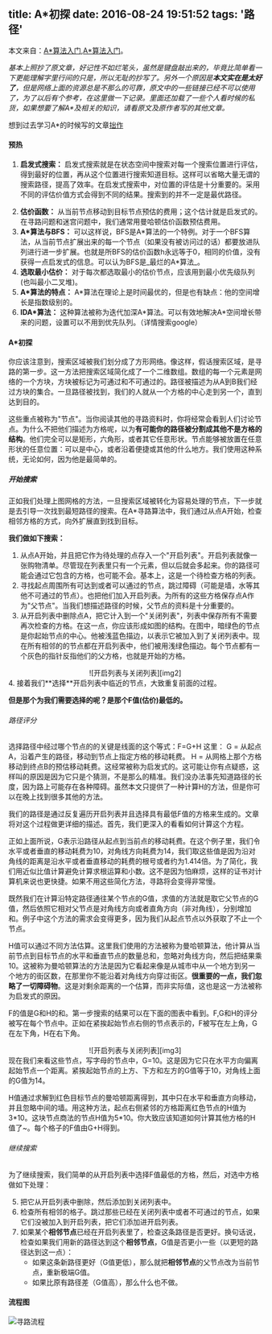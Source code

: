 title: A*初探
date: 2016-08-24 19:51:52
tags: '路径'
---

本文来自：[A\*算法入门][3],[A\*算法入门][1]。

_基本上照抄了原文章，好记性不如烂笔头，虽然是键盘敲出来的，毕竟比简单看一下更能理解字里行间的只是，所以无耻的抄写了。另外一个原因是**本文实在是太好了**，但是网络上面的资源总是不那么的可靠，原文中的一些链接已经不可以使用了，为了以后有个参考，在这里做一下记录。里面还加载了一些个人看时候的私货，如果想要了解A*及相关的知识，请看原文及原作者写的其他文章。_

想到过去学习A\*的时候写的文章[拙作][2]

#### 预热

1. **启发式搜索：**
	启发式搜索就是在状态空间中搜索对每一个搜索位置进行评估，得到最好的位置，再从这个位置进行搜索知道目标。这样可以省略大量无谓的搜索路径，提高了效率。在启发式搜索中，对位置的评估是十分重要的。采用不同的评估价值方式会得到不同的结果。搜索到的并不一定是最优路径。
	
<!--  more  -->
	
2. **估价函数：**
	从当前节点移动到目标节点预估的费用；这个估计就是启发式的。在寻路问题和迷宫问题中，我们通常用曼哈顿估价函数预估费用。
3. **A*算法与BFS：**
	可以这样说，BFS是A\*算法的一个特例。对于一个BFS算法，从当前节点扩展出来的每一个节点（如果没有被访问过的话）都要放进队列进行进一步扩展。也就是所BFS的估价函数h永远等于0，相同的价值，没有获得一点启发式的信息。可以认为BFS是_最烂的A\*算法_。
4. **选取最小估价：**
	对于每次都选取最小的估价节点，应该用到最小优先级队列(也叫最小二叉堆)。
5. **A*算法的特点：**
	A*算法在理论上是时间最优的，但是也有缺点：他的空间增长是指数级别的。
6. **IDA*算法：**
	这种算法被称为迭代加深A\*算法。可以有效地解决A*空间增长带来的问题，设置可以不用到优先队列。（详情搜索google）
	
#### A*初探

你应该注意到，搜索区域被我们划分成了方形网络。像这样，假话搜索区域，是寻路的第一步。这一方法把搜索区域简化成了一个二维数组。数组的每一个元素是网络的一个方块，方块被标记为可通过和不可通过的。路径被描述为从A到B我们经过方块的集合。一旦路径被找到，我们的人就从一个方格的中心走到另一个，直到达到目的。

这些重点被称为"节点"。当你阅读其他的寻路资料时，你将经常会看到人们讨论节点。为什么不把他们描述为方格呢，以为**有可能你的路径被分割成其他不是方格的结构**。他们完全可以是矩形，六角形，或者其它任意形状。节点能够被放置在任意形状的任意位置：可以是中心，或者沿着便捷或其他的什么地方。我们使用这种系统，无论如何，因为他是最简单的。

##### 开始搜索

正如我们处理上图网格的方法，一旦搜索区域被转化为容易处理的节点，下一步就是去引导一次找到最短路径的搜索。在A\*寻路算法中，我们通过从点A开始，检查相邻方格的方式，向外扩展直到找到目标。

**我们做如下搜索：**

1. 从点A开始，并且把它作为待处理的点存入一个"开启列表"。开启列表就像一张购物清单。尽管现在列表里只有一个元素，但以后就会多起来。你的路径可能会通过它包含的方格，也可能不会。基本上，这是一个待检查方格的列表。
2. 寻找起点周围所有可达到或者可以通过的节点，跳过障碍（可能是墙，水等其他不可通过的节点）。也把他们加入开启列表。为所有的这些方格保存点A作为"父节点"。当我们想描述路径的时候，父节点的资料是十分重要的。
3. 从开启列表中删除点A，把它计入到一个"关闭列表"，列表中保存所有不需要再次检查的方格。在这一点，你应该形成如图的结构。在图中，暗绿色的节点是你起始节点的中心。他被浅蓝色描边，以表示它被加入到了关闭列表中。现在所有相邻的的节点都在开启列表中，他们被用浅绿色描边。每个节点都有一个灰色的指针反指他们的父方格，也就是开始的方格。
<div align=center>
	![开启列表与关闭列表][img2]
</div>
4. 接着我们**选择**开启列表中临近的节点，大致重复前面的过程。

**但是那个为我们需要选择的呢？是那个F值(估价)最低的。**

###### 路径评分

选择路径中经过哪个节点的的关键是线面的这个等式：F=G+H
这里：
	G = 从起点A，沿着产生的路径，移动到节点上指定方格的移动耗费。
	H = 从网格上那个方格移动到终点B的预估移动耗费。这经常被称为启发式的。这可能让你有点疑惑，这样叫的原因是因为它只是个猜测，不是那么的精准。我们没办法事先知道路径的长度，因为路上可能存在各种障碍。虽然本文只提供了一种计算H的方法，但是你可以在晚上找到很多其他的方法。
	
我们的路径是通过反复遍历开启列表并且选择具有最低F值的方格来生成的。文章将对这个过程做更详细的描述。首先，我们更深入的看看如何计算这个方程。

正如上面所说，G表示沿路径从起点到当前点的移动耗费。在这个例子里，我们令水平或者垂直的移动耗费为10，对角线方向耗费为14，我们取这些值是因为沿对角线的距离是沿水平或者垂直移动的耗费的根号或者约为1.414倍。为了简化，我们用近似比值计算避免计算求根运算和小数。这不是因为怕麻烦，这样的证书对计算机来说也更快捷。如果不用这些简化方法，寻路将会变得非常慢。

既然我们在计算沿特定路径通往某个节点的G值，求值的方法就是取它父节点的G值，然后依照它相对父节点是对角线方向或者直角方向（非对角线），分别增加和。例子中这个方法的需求会变得更多，因为我们从起点节点以外获取了不止一个节点。

H值可以通过不同方法估算。这里我们使用的方法被称为曼哈顿算法，他计算从当前节点到目标节点的水平和垂直节点的数量总和，忽略对角线方向，然后把结果乘10。这被称为曼哈顿算法的方法是因为它看起来像是从城市中从一个地方到另一个地方的街区数，在那里你不能沿着对角线方向穿过街区。**很重要的一点，我们忽略了一切障碍物**。这是对剩余距离的一个估算，而非实际值，这也是这一方法被称为启发式的原因。

F的值是G和H的和。第一步搜索的结果可以在下面的图表中看到。F,G和H的评分被写在每个节点中。正如在紧挨起始节点右侧的节点表示的，F被写在左上角，G在左下角，H在右下角。
<div align=center>
	![开启列表与关闭列表][img3]
</div>
现在我们来看这些节点，写字母的节点中，G=10。这是因为它只在水平方向偏离起始节点一个距离。紧挨起始节点的上方、下方和左方的G值等于10，对角线上面的G值为14。

H值通过求解到红色目标节点的曼哈顿距离得到，其中只在水平和垂直方向移动，并且忽略中间的墙。用这种方法，起点右侧紧邻的方格距离红色节点的H值为3\*10。这块节点商法的节点H值为5\*10。你大致应该知道如何计算其他方格的H值了~。每个格子的F值由G+H得到。

###### 继续搜索

为了继续搜索，我们简单的从开启列表中选择F值最低的方格，然后，对选中方格做如下处理：

5. 把它从开启列表中删除，然后添加到关闭列表中。
6. 检查所有相邻的格子。跳过那些已经在关闭列表中或者不可通过的节点，如果它们没被加入到开启列表，把它们添加进开启列表。
7. 如果某个**相邻节点**已经在开启列表里了，检查这条路径是否更好。换句话说，检查如果我们用新的路径达到这个**相邻节点**，G值是否更小一些（以更短的路径达到这一点）：
	* 如果这条新路径更好（G值更低），那么就把**相邻节点**的父节点改为当前节点，重新极端G值。
	* 如果比原有路径差（G值高），那么什么也不做。

#### 流程图

![寻路流程][flow]




[1]:http://www.cppblog.com/mythit/archive/2009/04/19/80492.aspx "A\*算法入门"
[2]:https://wenzhang.baidu.com/page/view?key=1b8ccf8fb20ba622-1426258524 "拙作"
[3]:http://blog.csdn.net/linjiayun/article/details/17381575 "A\*算法入门"

[img1]:http://ochy83snh.bkt.clouddn.com/blog/img/1.jpg "1"
[img2]:http://ochy83snh.bkt.clouddn.com/blog/img/2.jpg "2"
[img3]:http://ochy83snh.bkt.clouddn.com/blog/img/3.jpg "3"
[flow]:http://ochy83snh.bkt.clouddn.com/blog/img/flow.png "flow"
